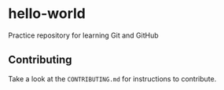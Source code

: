hello-world
===========

Practice repository for learning Git and GitHub

## Contributing
Take a look at the `CONTRIBUTING.md` for instructions to contribute. 


